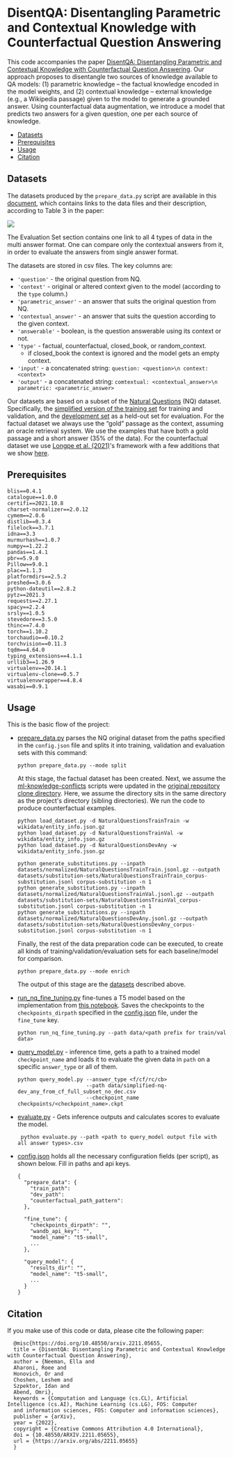 # DisentQA: Disentangling Parametric and Contextual Knowledge with Counterfactual Question Answering

This code accompanies the paper [DisentQA: Disentangling Parametric and Contextual Knowledge with Counterfactual
Question Answering](https://arxiv.org/pdf/2211.05655.pdf). Our approach proposes to disentangle two sources of knowledge available to QA models:
(1) parametric knowledge – the factual knowledge encoded in the model weights, and (2) contextual knowledge – external
knowledge (e.g., a Wikipedia passage) given to the model to generate a grounded answer. Using counterfactual data
augmentation, we introduce a model that predicts two answers for a given question, one per each source of knowledge.

<!-- TOC -->

* [Datasets](#datasets)
* [Prerequisites](#prerequisites)
* [Usage](#usage)
* [Citation](#citation)
<!-- TOC -->

## Datasets
The datasets produced by the `prepare_data.py` script are available in
this [document](https://docs.google.com/document/d/1Z4vA7ifMQTk5YBF3BEYCFSnIvXCYaznLP_7VBcXPEeU/edit?usp=sharing), which
contains links to the data files and their description, according to Table 3 in the paper:

![](/Users/ella/Documents/hujigoog/table_3.png)

The Evaluation Set section contains one link to all 4 types of data in the multi answer format. One can compare only the
contextual answers from it, in order to evaluate the answers from single answer format.

The datasets are stored in csv files. The key columns are:

- `'question'` - the original question from NQ.
- `'context'` - original or altered context given to the model (according to the `type` column.)
- `'parametric_answer'` - an answer that suits the original question from NQ.
- `'contextual_answer'` - an answer that suits the question according to the given context.
- `'answerable'` - boolean, is the question answerable using its context or not.
- `'type'` - factual, counterfactual, closed_book, or random_context.
    - if closed_book the context is ignored and the model gets an empty context.
- `'input'` - a concatenated string: `question: <question>\n context: <context>`
- `'output'` - a concatenated string: `comtextual: <contextual_answer>\n parametric: <parametric_answer>`

Our datasets are based on a subset of
the [Natural Questions](https://ai.google.com/research/NaturalQuestions/download) (NQ)
dataset. Specifically, the
[simplified version of the training set](https://storage.cloud.google.com/natural_questions/v1.0-simplified/simplified-nq-train.jsonl.gz)
for training and validation, and
the [development set](https://storage.cloud.google.com/natural_questions/v1.0-simplified/nq-dev-all.jsonl.gz) as a
held-out set for evaluation. For the factual dataset we always use the “gold” passage as the context, assuming an oracle
retrieval system. We use the examples that have both a gold passage and a short answer (35% of the data). For the
counterfactual dataset we use [Longpe et al. (2021)](https://github.com/apple/ml-knowledge-conflicts)'s framework with a
few additions that we show [here](ml-knowledge-conflicts/src/).

## Prerequisites

```
blis==0.4.1
catalogue==1.0.0
certifi==2021.10.8
charset-normalizer==2.0.12
cymem==2.0.6
distlib==0.3.4
filelock==3.7.1
idna==3.3
murmurhash==1.0.7
numpy==1.22.2
pandas==1.4.1
pbr==5.9.0
Pillow==9.0.1
plac==1.1.3
platformdirs==2.5.2
preshed==3.0.6
python-dateutil==2.8.2
pytz==2021.3
requests==2.27.1
spacy==2.2.4
srsly==1.0.5
stevedore==3.5.0
thinc==7.4.0
torch==1.10.2
torchaudio==0.10.2
torchvision==0.11.3
tqdm==4.64.0
typing_extensions==4.1.1
urllib3==1.26.9
virtualenv==20.14.1
virtualenv-clone==0.5.7
virtualenvwrapper==4.8.4
wasabi==0.9.1
```

## Usage

This is the basic flow of the project:

- [prepare_data.py](prepare_data.py) parses the NQ original dataset from the paths specified in the `config.json` file
  and splits it into training, validation and evaluation sets with this command:

  ```commandline
  python prepare_data.py --mode split 
  ```
  At this stage, the factual dataset has been created. Next, we assume
  the [ml-knowledge-conflicts](ml-knowledge-conflicts)
  scripts were updated in
  the [original repository clone directory](https://github.com/apple/ml-knowledge-conflicts.git).
  Here, we assume the directory sits in the same directory as the project's directory (sibling directories).
  We run the code to produce counterfactual examples.

  ```commandline
  python load_dataset.py -d NaturalQuestionsTrainTrain -w wikidata/entity_info.json.gz
  python load_dataset.py -d NaturalQuestionsTrainVal -w wikidata/entity_info.json.gz
  python load_dataset.py -d NaturalQuestionsDevAny -w wikidata/entity_info.json.gz
  ```

  ```commandline
  python generate_substitutions.py --inpath datasets/normalized/NaturalQuestionsTrainTrain.jsonl.gz --outpath datasets/substitution-sets/NaturalQuestionsTrainTrain_corpus-substitution.jsonl corpus-substitution -n 1
  python generate_substitutions.py --inpath datasets/normalized/NaturalQuestionsTrainVal.jsonl.gz --outpath datasets/substitution-sets/NaturalQuestionsTrainVal_corpus-substitution.jsonl corpus-substitution -n 1
  python generate_substitutions.py --inpath datasets/normalized/NaturalQuestionsDevAny.jsonl.gz --outpath datasets/substitution-sets/NaturalQuestionsDevAny_corpus-substitution.jsonl corpus-substitution -n 1
  ```
  Finally, the rest of the data preparation code can be executed, to create all kinds of training/validation/evaluation
  sets for each baseline/model for comparison.
  ```commandline
  python prepare_data.py --mode enrich 
  ```

  The output of this stage are the [datasets](#datasets) described above.

- [run_nq_fine_tuning.py](run_nq_fine_tuning.py) fine-tunes a T5 model based on the implementation
  from [this notebook](https://colab.research.google.com/drive/1WXLtGQmYyrMi484ox9R5ZkJe_4Vm3fny). Saves the checkpoints
  to the `checkpoints_dirpath` specified in the [config.json](config.json) file, under the `fine_tune` key.
  ```commandline
  python run_nq_fine_tuning.py --path data/<path prefix for train/val data>
  ```
- [query_model.py](query_model.py) - inference time, gets a path to a trained model `checkpoint_name` and loads it to
  evaluate the given data in `path` on a specific `answer_type` or all of them.
  ```commandline
  python query_model.py --answer_type <f/cf/rc/cb>  
                        --path data/simplified-nq-dev_any_from_cf_full_subset_no_dec.csv 
                        --checkpoint_name checkpoints/<checkpoint_name>.ckpt
  ```
- [evaluate.py](evaluate.py) - Gets inference outputs and calculates scores to evaluate the model.
  ```commandline
   python evaluate.py --path <path to query_model output file with all answer types>.csv
  ```
- [config.json](config.json) holds all the necessary configuration fields (per script), as shown below. Fill
  in paths and api keys.
  ```commandline
  {
    "prepare_data": {
      "train_path":
      "dev_path": 
      "counterfactual_path_pattern": 
    },

    "fine_tune": {
      "checkpoints_dirpath": "",
      "wandb_api_key": "",
      "model_name": "t5-small",
      ...
    },

    "query_model": {
      "results_dir": "",
      "model_name": "t5-small",
      ...
    }
  } 
    ```

## Citation
If you make use of this code or data, please cite the following paper:
  ```
    @misc{https://doi.org/10.48550/arxiv.2211.05655,
    title = {DisentQA: Disentangling Parametric and Contextual Knowledge with Counterfactual Question Answering},
    author = {Neeman, Ella and
    Aharoni, Roee and
    Honovich, Or and
    Choshen, Leshem and
    Szpektor, Idan and
    Abend, Omri},
    keywords = {Computation and Language (cs.CL), Artificial Intelligence (cs.AI), Machine Learning (cs.LG), FOS: Computer
    and information sciences, FOS: Computer and information sciences},
    publisher = {arXiv},
    year = {2022},
    copyright = {Creative Commons Attribution 4.0 International},
    doi = {10.48550/ARXIV.2211.05655},
    url = {https://arxiv.org/abs/2211.05655}
    }
  ```






